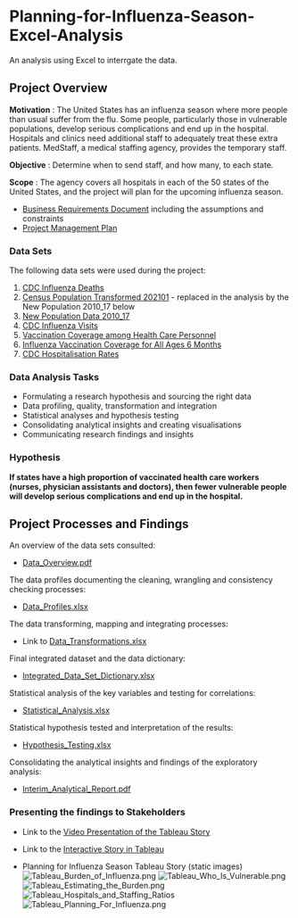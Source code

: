 # Planning-for-Influenza-Season-Excel-Analysis
An analysis using Excel to interrgate the data.

## Project Overview
**Motivation** : The United States has an influenza season where more people than usual suffer from the flu. Some people, particularly those in vulnerable populations, develop serious complications and end up in the hospital. Hospitals and clinics need additional staff to adequately treat these extra patients. MedStaff, a medical staffing agency, provides the temporary staff.

**Objective** : Determine when to send staff, and how many, to each state.

**Scope** : The agency covers all hospitals in each of the 50 states of the United States, and the project will plan for the upcoming influenza season.

* [Business Requirements Document](https://github.com/eekevall/Preparing-for-Influenza-Season-Excel-Analysis/blob/main/Business_Requirements_Document.pdf) including the assumptions and constraints 
* [Project Management Plan](https://github.com/eekevall/Preparing-for-Influenza-Season-Excel-Analysis/blob/main/Project_Management_Plan.pdf)

### Data Sets
The following data sets were used during the project:
1. [CDC Influenza Deaths](https://github.com/eekevall/Preparing-for-Influenza-Season-Excel-Analysis/blob/main/Influenza_Season_Datasets/CDC_Influenza_Deaths_edited.xlsx)
2. [Census Population Transformed 202101](https://github.com/eekevall/Preparing-for-Influenza-Season-Excel-Analysis/blob/main/Influenza_Season_Datasets/Census_Population_transformed_202101.csv) - replaced in the analysis by the New Population 2010_17 below
3. [New Population Data 2010_17](https://github.com/eekevall/Preparing-for-Influenza-Season-Excel-Analysis/blob/main/Influenza_Season_Datasets/New_Population_Data_2010_17.xlsx)
4. [CDC Influenza Visits](https://github.com/eekevall/Preparing-for-Influenza-Season-Excel-Analysis/blob/main/Influenza_Season_Datasets/CDC_Influenza_Visits.xlsx) 
5. [Vaccination Coverage among Health Care Personnel](https://github.com/eekevall/Preparing-for-Influenza-Season-Excel-Analysis/blob/main/Influenza_Season_Datasets/Vaccination_Coverage_among_Health_Care_Personnel.csv)
6. [Influenza Vaccination Coverage for All Ages 6 Months](https://github.com/eekevall/Preparing-for-Influenza-Season-Excel-Analysis/blob/main/Influenza_Season_Datasets/Influenza_Vaccination_Coverage_for_All_Ages__6__Months_.csv)
7. [CDC Hospitalisation Rates](https://github.com/eekevall/Preparing-for-Influenza-Season-Excel-Analysis/blob/main/Influenza_Season_Datasets/CDC_Hospitalisation_Rates.csv)

### Data Analysis Tasks
* Formulating a research hypothesis and sourcing the right data
* Data profiling, quality, transformation and integration
* Statistical analyses and hypothesis testing
* Consolidating analytical insights and creating visualisations
* Communicating research findings and insights

### Hypothesis<br>
**If states have a high proportion of vaccinated health care workers (nurses, physician assistants and doctors), then fewer vulnerable people will develop serious complications and end up in the hospital.**

## Project Processes and Findings

An overview of the data sets consulted:
* [Data_Overview.pdf](https://github.com/eekevall/Preparing-for-Influenza-Season-Excel-Analysis/blob/main/Data_Overview.pdf)

The data profiles documenting the cleaning, wrangling and consistency checking processes:
* [Data_Profiles.xlsx](https://github.com/eekevall/Preparing-for-Influenza-Season-Excel-Analysis/blob/main/Data_Profiles.xlsx)

The data transforming, mapping and integrating processes: 
* Link to [Data_Transformations.xlsx](https://docs.google.com/spreadsheets/d/1c5byzTaPesWN7Ggi-amqDn0KQDu52IBc/edit?usp=sharing&ouid=118087080568326966799&rtpof=true&sd=true)

Final integrated dataset and the data dictionary:
* [Integrated_Data_Set_Dictionary.xlsx](https://github.com/eekevall/Preparing-for-Influenza-Season-Excel-Analysis/blob/main/Integrated_Data_Set_Dictionary.xlsx)

Statistical analysis of the key variables and testing for correlations:
* [Statistical_Analysis.xlsx](https://github.com/eekevall/Preparing-for-Influenza-Season-Excel-Analysis/blob/main/Statistical_Analysis.xlsx)

Statistical hypothesis tested and interpretation of the results:
* [Hypothesis_Testing.xlsx](https://github.com/eekevall/Preparing-for-Influenza-Season-Excel-Analysis/blob/main/Hypothesis_Testing.xlsx)

Consolidating the analytical insights and findings of the exploratory analysis:
* [Interim_Analytical_Report.pdf](https://github.com/eekevall/Preparing-for-Influenza-Season-Excel-Analysis/blob/main/Interim_Analytical_Report.pdf)

### Presenting the findings to Stakeholders
* Link to the [Video Presentation of the Tableau Story](https://drive.google.com/file/d/1gAOwfRrCs_XyeS66AUOz0rUWBEqOwsbm/view?usp=sharing)

* Link to the [Interactive Story in Tableau](https://public.tableau.com/app/profile/elsa2253/viz/PlanningForInfluenza/PlanningForInfluenzaSeason)

* Planning for Influenza Season Tableau Story (static images)
![Tableau_Burden_of_Influenza.png](https://github.com/eekevall/Planning-for-Influenza-Season-Excel-Analysis/blob/main/Influenza_Season_Tableau_Story/Tableau_Burden_of_Influenza.png)
![Tableau_Who_Is_Vulnerable.png](https://github.com/eekevall/Planning-for-Influenza-Season-Excel-Analysis/blob/main/Influenza_Season_Tableau_Story/Tableau_Who_Is_Vulnerable.png)
![Tableau_Estimating_the_Burden.png](https://github.com/eekevall/Planning-for-Influenza-Season-Excel-Analysis/blob/main/Influenza_Season_Tableau_Story/Tableau_Estimating_the_Burden.png)
![Tableau_Hospitals_and_Staffing_Ratios](https://github.com/eekevall/Planning-for-Influenza-Season-Excel-Analysis/blob/main/Influenza_Season_Tableau_Story/Tableau_Hospitals_and_Staffing_Ratios.png)
![Tableau_Planning_For_Influenza.png](https://github.com/eekevall/Planning-for-Influenza-Season-Excel-Analysis/blob/main/Influenza_Season_Tableau_Story/Tableau_Planning_For_Influenza.png)


